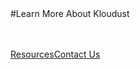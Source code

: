 <div class="product-cta" markdown="1">
#Learn More About Kloudust

<br/><br/>
[Resources]({{#makeLink}}./resource.html?article_path=resources/resourcematerial/kloudust.md&menu_path=/{{/makeLink}})[Contact Us]({{#makeLink}}./productinquiries.html?article_path=./company/productinquiries.md&menu_path=/{{/makeLink}})
</div>